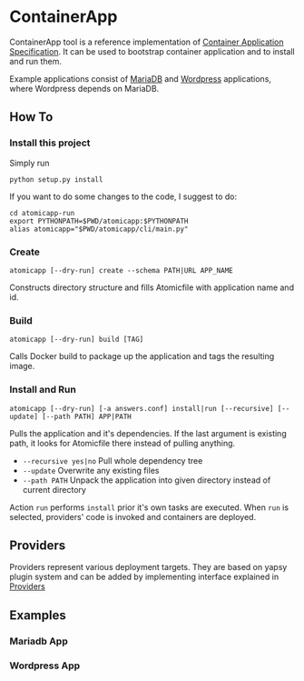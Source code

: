 # ContainerApp
ContainerApp tool is a reference implementation of [Container Application Specification](https://github.com/aweiteka/atomicapp-spec). It can be used to bootstrap container application and to install and run them.

Example applications consist of [MariaDB](https://github.com/vpavlin/atomicapp-mariadb) and [Wordpress](https://github.com/vpavlin/atomicapp-wordpress) applications, where Wordpress depends on MariaDB.

## How To

### Install this project
Simply run

```
python setup.py install
```

If you want to do some changes to the code, I suggest to do:

```
cd atomicapp-run
export PYTHONPATH=$PWD/atomicapp:$PYTHONPATH
alias atomicapp="$PWD/atomicapp/cli/main.py"
```

### Create
```
atomicapp [--dry-run] create --schema PATH|URL APP_NAME
```

Constructs directory structure and fills Atomicfile with application name and id.
### Build
```
atomicapp [--dry-run] build [TAG]
```
Calls Docker build to package up the application and tags the resulting image.
### Install and Run
```
atomicapp [--dry-run] [-a answers.conf] install|run [--recursive] [--update] [--path PATH] APP|PATH 
```
Pulls the application and it's dependencies. If the last argument is existing path, it looks for Atomicfile there instead of pulling anything.
* `--recursive yes|no` Pull whole dependency tree
* `--update` Overwrite any existing files
* `--path PATH` Unpack the application into given directory instead of current directory

Action `run` performs `install` prior it's own tasks are executed. When `run` is selected, providers' code is invoked and containers are deployed.

## Providers

Providers represent various deployment targets. They are based on yapsy plugin system and can be added by implementing interface explained in [Providers](providers/README.md)

## Examples

### Mariadb App

### Wordpress App


